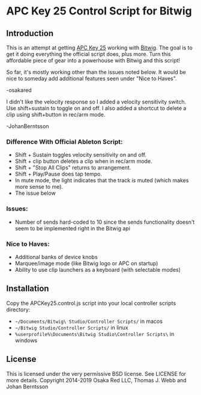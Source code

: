 APC Key 25 Control Script for Bitwig
====================================

Introduction
------------

This is an attempt at getting
[APC Key 25](http://www.akaipro.com/product/apc-key-25) working with [Bitwig](http://www.bitwig.com).
The goal is to get it doing everything the official script does, plus more. Turn this affordable
piece of gear into a powerhouse with Bitwig and this script!

So far, it's mostly working other than the issues noted below. It would be nice to someday add
additional features seen under "Nice to Haves".

-osakared

I didn't like the velocity response so I added a velocity sensitivity 
switch. Use shift+sustain to toggle on and off. I also added a shortcut
to delete a clip using shift+button in rec/arm mode.

-JohanBerntsson

### Difference With Official Ableton Script:

* Shift + Sustain toggles velocity sensitivity on and off.
* Shift + clip button deletes a clip when in rec/arm mode.
* Shift + "Stop All Clips" returns to arrangement.
* Shift + Play/Pause does tap tempo.
* In mute mode, the light indicates that the track _is_ muted (which makes more sense to me).
* The issue below

### Issues:

* Number of sends hard-coded to 10 since the sends functionality doesn't seem to be implemented right in the Bitwig api

### Nice to Haves:

* Additional banks of device knobs
* Marquee/image mode (like Bitwig logo or APC on startup)
* Ability to use clip launchers as a keyboard (with selectable modes)

Installation
------------

Copy the APCKey25.control.js script into your local controller scripts directory:

* `~/Documents/Bitwig\ Studio/Controller Scripts/` in macos
* `~/Bitwig Studio/Controller Scripts/` in linux
* `%userprofile%\Documents\Bitwig Studio\Controller Scripts\` in windows

License
-------

This is licensed under the very permissive BSD license. See LICENSE for more details.
Copyright 2014-2019 Osaka Red LLC, Thomas J. Webb and Johan Berntsson
